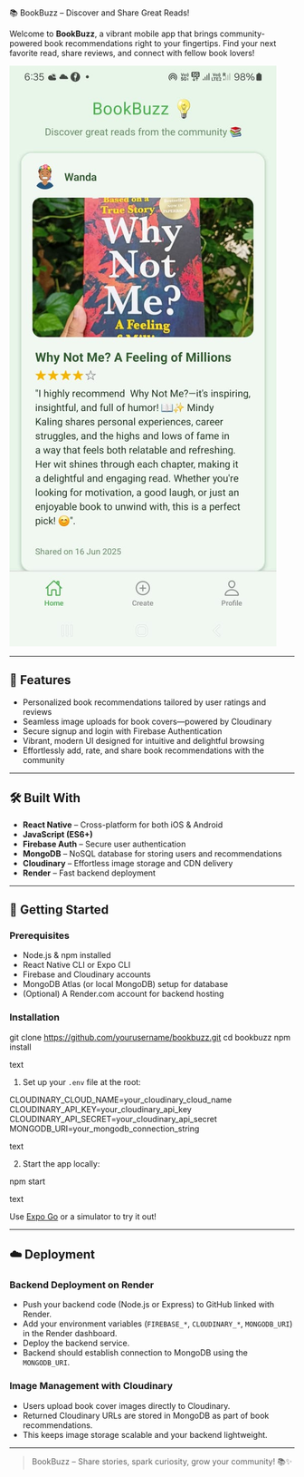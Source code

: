  📚 BookBuzz – Discover and Share Great Reads!

Welcome to **BookBuzz**, a vibrant mobile app that brings community-powered book recommendations right to your fingertips. Find your next favorite read, share reviews, and connect with fellow book lovers!

![BookBuzz Home](Home.jpg)

---

## 🌟 Features

- Personalized book recommendations tailored by user ratings and reviews
- Seamless image uploads for book covers—powered by Cloudinary
- Secure signup and login with Firebase Authentication
- Vibrant, modern UI designed for intuitive and delightful browsing
- Effortlessly add, rate, and share book recommendations with the community

---

## 🛠️ Built With

- **React Native** – Cross-platform for both iOS & Android
- **JavaScript (ES6+)**
- **Firebase Auth** – Secure user authentication
- **MongoDB** – NoSQL database for storing users and recommendations
- **Cloudinary** – Effortless image storage and CDN delivery
- **Render** – Fast backend deployment

---

## 🎉 Getting Started

### Prerequisites

- Node.js & npm installed
- React Native CLI or Expo CLI
- Firebase and Cloudinary accounts
- MongoDB Atlas (or local MongoDB) setup for database
- (Optional) A Render.com account for backend hosting

### Installation

git clone https://github.com/yourusername/bookbuzz.git
cd bookbuzz
npm install

text

1. Set up your `.env` file at the root:

CLOUDINARY_CLOUD_NAME=your_cloudinary_cloud_name
CLOUDINARY_API_KEY=your_cloudinary_api_key
CLOUDINARY_API_SECRET=your_cloudinary_api_secret
MONGODB_URI=your_mongodb_connection_string

text

2. Start the app locally:

npm start

text

Use [Expo Go](https://expo.dev/client) or a simulator to try it out!

---

## ☁️ Deployment

### Backend Deployment on Render

- Push your backend code (Node.js or Express) to GitHub linked with Render.
- Add your environment variables (`FIREBASE_*`, `CLOUDINARY_*`, `MONGODB_URI`) in the Render dashboard.
- Deploy the backend service.
- Backend should establish connection to MongoDB using the `MONGODB_URI`.

### Image Management with Cloudinary

- Users upload book cover images directly to Cloudinary.
- Returned Cloudinary URLs are stored in MongoDB as part of book recommendations.
- This keeps image storage scalable and your backend lightweight.

---

> BookBuzz – Share stories, spark curiosity, grow your community! 📚✨
